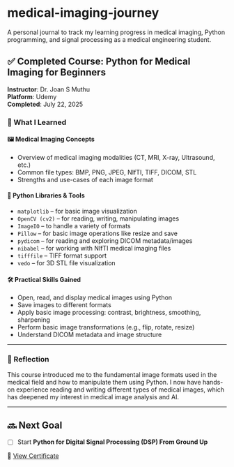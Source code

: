 # medical-imaging-journey
A personal journal to track my learning progress in medical imaging, Python programming, and signal processing as a medical engineering student.

## ✅ Completed Course: Python for Medical Imaging for Beginners  
**Instructor**: Dr. Joan S Muthu  
**Platform**: Udemy  
**Completed**: July 22, 2025

### 🧠 What I Learned

#### 🖼️ Medical Imaging Concepts
- Overview of medical imaging modalities (CT, MRI, X-ray, Ultrasound, etc.)
- Common file types: BMP, PNG, JPEG, NIfTI, TIFF, DICOM, STL
- Strengths and use-cases of each image format

#### 🐍 Python Libraries & Tools
- `matplotlib` – for basic image visualization
- `OpenCV (cv2)` – for reading, writing, manipulating images
- `ImageIO` – to handle a variety of formats
- `Pillow` – for basic image operations like resize and save
- `pydicom` – for reading and exploring DICOM metadata/images
- `nibabel` – for working with NIfTI medical imaging files
- `tifffile` – TIFF format support
- `vedo` – for 3D STL file visualization

#### 🛠️ Practical Skills Gained
- Open, read, and display medical images using Python
- Save images to different formats
- Apply basic image processing: contrast, brightness, smoothing, sharpening
- Perform basic image transformations (e.g., flip, rotate, resize)
- Understand DICOM metadata and image structure

---

### 🧩 Reflection
This course introduced me to the fundamental image formats used in the medical field and how to manipulate them using Python. I now have hands-on experience reading and writing different types of medical images, which has deepened my interest in medical image analysis and AI.

---

## 🔜 Next Goal
- [ ] Start **Python for Digital Signal Processing (DSP) From Ground Up**

📜 [View Certificate](./certificates)


